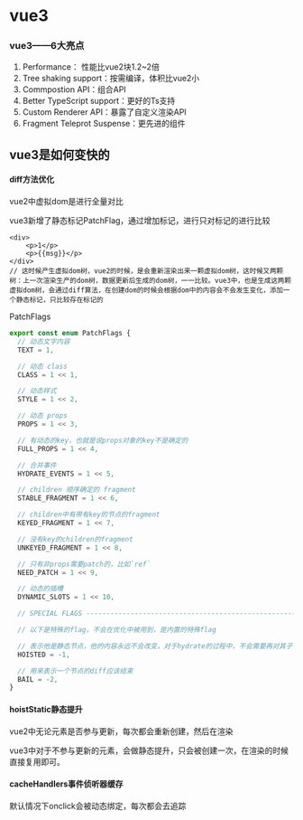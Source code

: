 # vue3

### vue3——6大亮点

1. Performance： 性能比vue2块1.2~2倍
2. Tree shaking support：按需编译，体积比vue2小
3. Commpostion API：组合API
4. Better TypeScript support：更好的Ts支持
5. Custom Renderer API：暴露了自定义渲染API
6. Fragment Teleprot Suspense：更先进的组件

## vue3是如何变快的

#### diff方法优化

vue2中虚拟dom是进行全量对比

vue3新增了静态标记PatchFlag，通过增加标记，进行只对标记的进行比较

```vue
<div>
	<p>1</p>
	<p>{{msg}}</p>
</div>
// 这时候产生虚拟dom树，vue2的时候，是会重新渲染出来一颗虚拟dom树，这时候又两颗树：上一次渲染生产的dom树，数据更新后生成的dom树，一一比较。vue3中，也是生成这两颗虚拟dom树，会通过diff算法，在创建dom的时候会根据dom中的内容会不会发生变化，添加一个静态标记，只比较存在标记的
```

PatchFlags

```js
export const enum PatchFlags {
  // 动态文字内容
  TEXT = 1,

  // 动态 class
  CLASS = 1 << 1,

  // 动态样式
  STYLE = 1 << 2,

  // 动态 props
  PROPS = 1 << 3,

  // 有动态的key，也就是说props对象的key不是确定的
  FULL_PROPS = 1 << 4,

  // 合并事件
  HYDRATE_EVENTS = 1 << 5,

  // children 顺序确定的 fragment
  STABLE_FRAGMENT = 1 << 6,

  // children中有带有key的节点的fragment
  KEYED_FRAGMENT = 1 << 7,

  // 没有key的children的fragment
  UNKEYED_FRAGMENT = 1 << 8,

  // 只有非props需要patch的，比如`ref`
  NEED_PATCH = 1 << 9,

  // 动态的插槽
  DYNAMIC_SLOTS = 1 << 10,

  // SPECIAL FLAGS -------------------------------------------------------------

  // 以下是特殊的flag，不会在优化中被用到，是内置的特殊flag

  // 表示他是静态节点，他的内容永远不会改变，对于hydrate的过程中，不会需要再对其子节点进行diff
  HOISTED = -1,

  // 用来表示一个节点的diff应该结束
  BAIL = -2,
}
```



#### hoistStatic静态提升

vue2中无论元素是否参与更新，每次都会重新创建，然后在渲染

vue3中对于不参与更新的元素，会做静态提升，只会被创建一次，在渲染的时候直接复用即可。

#### cacheHandlers事件侦听器缓存

默认情况下onclick会被动态绑定，每次都会去追踪

 